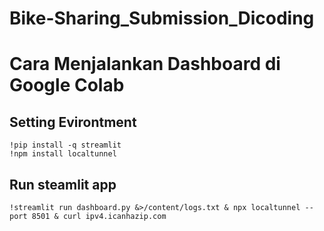 # Bike-Sharing_Submission_Dicoding
# Cara Menjalankan Dashboard di Google Colab

## Setting Evirontment
    !pip install -q streamlit
    !npm install localtunnel

## Run steamlit app
    !streamlit run dashboard.py &>/content/logs.txt & npx localtunnel --port 8501 & curl ipv4.icanhazip.com

